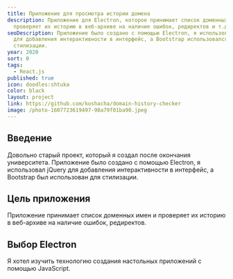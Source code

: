 ```yaml
---
title: Приложение для просмотра истории домена
description: Приложение для Electron, которое принимает список доменных имен и
  проверяет их историю в веб-архиве на наличие ошибок, редиректов и т.д.
seoDescription: Приложение было создано с помощью Electron, я использовал jQuery
  для добавления интерактивности в интерфейс, а Bootstrap использовался для
  стилизации.
year: 2020
sort: 0
tags:
  - React.js
published: true
icon: doodles:shtuka
color: black
layout: project
link: https://github.com/koshacha/domain-history-checker
image: /photo-1607723619497-98a79f01ba90.jpeg
---
```


## Введение

Довольно старый проект, который я создал после окончания университета. Приложение было создано с помощью Electron, я использовал jQuery для добавления интерактивности в интерфейс, а Bootstrap был использован для стилизации.

## **Цель приложения**

Приложение принимает список доменных имен и проверяет их историю в веб-архиве на наличие ошибок, редиректов.

## **Выбор Electron**

Я хотел изучить технологию создания настольных приложений с помощью JavaScript.
